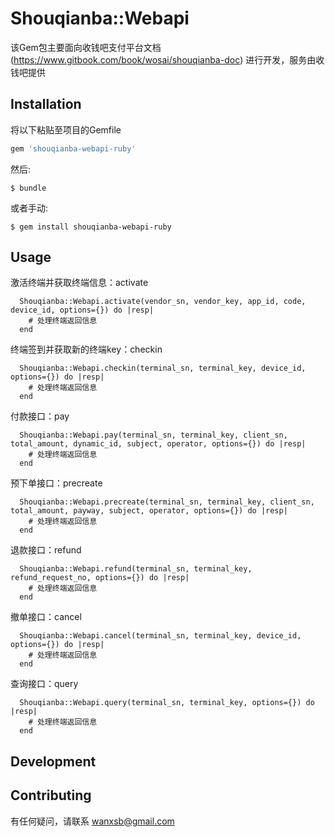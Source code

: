 # Shouqianba::Webapi

该Gem包主要面向收钱吧支付平台文档(https://www.gitbook.com/book/wosai/shouqianba-doc) 进行开发，服务由收钱吧提供

## Installation

将以下粘贴至项目的Gemfile

```ruby
gem 'shouqianba-webapi-ruby'
```

然后:

    $ bundle

或者手动:

    $ gem install shouqianba-webapi-ruby

## Usage

激活终端并获取终端信息：activate
```
  Shouqianba::Webapi.activate(vendor_sn, vendor_key, app_id, code, device_id, options={}) do |resp|
    # 处理终端返回信息
  end
```

终端签到并获取新的终端key：checkin
```
  Shouqianba::Webapi.checkin(terminal_sn, terminal_key, device_id, options={}) do |resp|
    # 处理终端返回信息
  end
```

付款接口：pay
```
  Shouqianba::Webapi.pay(terminal_sn, terminal_key, client_sn, total_amount, dynamic_id, subject, operator, options={}) do |resp|
    # 处理终端返回信息
  end
```

预下单接口：precreate
```
  Shouqianba::Webapi.precreate(terminal_sn, terminal_key, client_sn, total_amount, payway, subject, operator, options={}) do |resp|
    # 处理终端返回信息
  end
```

退款接口：refund
```
  Shouqianba::Webapi.refund(terminal_sn, terminal_key, refund_request_no, options={}) do |resp|
    # 处理终端返回信息
  end
```

撤单接口：cancel
```
  Shouqianba::Webapi.cancel(terminal_sn, terminal_key, device_id, options={}) do |resp|
    # 处理终端返回信息
  end
```

查询接口：query
```
  Shouqianba::Webapi.query(terminal_sn, terminal_key, options={}) do |resp|
    # 处理终端返回信息
  end
```

## Development



## Contributing

有任何疑问，请联系 wanxsb@gmail.com